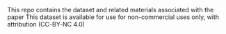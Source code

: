 This repo contains the dataset and related materials associated with the paper 
This dataset is available for use for non-commercial uses only, with attribution (CC-BY-NC 4.0)
